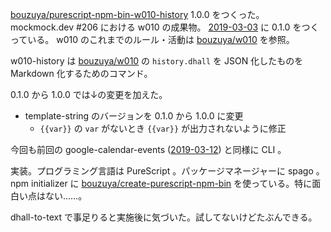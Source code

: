[bouzuya/purescript-npm-bin-w010-history][] 1.0.0 をつくった。 mockmock.dev #206 における w010 の成果物。 [2019-03-03][] に 0.1.0 をつくっている。 w010 のこれまでのルール・活動は [bouzuya/w010][] を参照。

w010-history は [bouzuya/w010][] の `history.dhall` を JSON 化したものを Markdown 化するためのコマンド。

0.1.0 から 1.0.0 では↓の変更を加えた。

- template-string のバージョンを 0.1.0 から 1.0.0 に変更
  - `{{var}}` の `var` がないとき `{{var}}` が出力されないように修正

今回も前回の google-calendar-events ([2019-03-12][]) と同様に CLI 。

実装。プログラミング言語は PureScript 。パッケージマネージャーに spago 。 npm initializer に [bouzuya/create-purescript-npm-bin][] を使っている。特に面白い点はない……。

dhall-to-text で事足りると実施後に気づいた。試してないけどたぶんできる。

[bouzuya/purescript-npm-bin-w010-history]: https://github.com/bouzuya/purescript-npm-bin-w010-history
[2019-03-03]: https://blog.bouzuya.net/2019/03/03/
[bouzuya/w010]: https://github.com/bouzuya/w010
[2019-03-12]: https://blog.bouzuya.net/2019/03/12/
[bouzuya/create-purescript-npm-bin]: https://github.com/bouzuya/create-purescript-npm-bin
